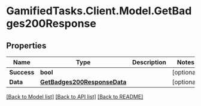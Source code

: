 # GamifiedTasks.Client.Model.GetBadges200Response

## Properties

Name | Type | Description | Notes
------------ | ------------- | ------------- | -------------
**Success** | **bool** |  | [optional] 
**Data** | [**GetBadges200ResponseData**](GetBadges200ResponseData.md) |  | [optional] 

[[Back to Model list]](../../README.md#documentation-for-models) [[Back to API list]](../../README.md#documentation-for-api-endpoints) [[Back to README]](../../README.md)

